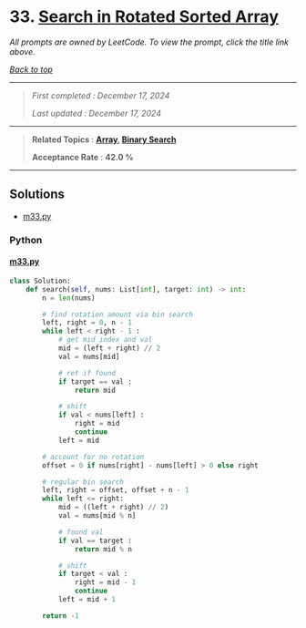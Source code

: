# 33. [Search in Rotated Sorted Array](<https://leetcode.com/problems/search-in-rotated-sorted-array>)

*All prompts are owned by LeetCode. To view the prompt, click the title link above.*

*[Back to top](<../README.md>)*

------

> *First completed : December 17, 2024*
>
> *Last updated : December 17, 2024*

------

> **Related Topics** : **[Array](<by_topic/Array.md>), [Binary Search](<by_topic/Binary Search.md>)**
>
> **Acceptance Rate** : **42.0 %**

------

## Solutions

- [m33.py](<../my-submissions/m33.py>)
### Python
#### [m33.py](<../my-submissions/m33.py>)
```Python
class Solution:
    def search(self, nums: List[int], target: int) -> int:
        n = len(nums)

        # find rotation amount via bin search
        left, right = 0, n - 1
        while left < right - 1 :
            # get mid index and val
            mid = (left + right) // 2
            val = nums[mid]

            # ret if found
            if target == val :
                return mid

            # shift
            if val < nums[left] :
                right = mid
                continue
            left = mid

        # account for no rotation
        offset = 0 if nums[right] - nums[left] > 0 else right

        # regular bin search
        left, right = offset, offset + n - 1
        while left <= right:
            mid = ((left + right) // 2)
            val = nums[mid % n]

            # found val
            if val == target :
                return mid % n

            # shift
            if target < val :
                right = mid - 1
                continue
            left = mid + 1

        return -1

```

